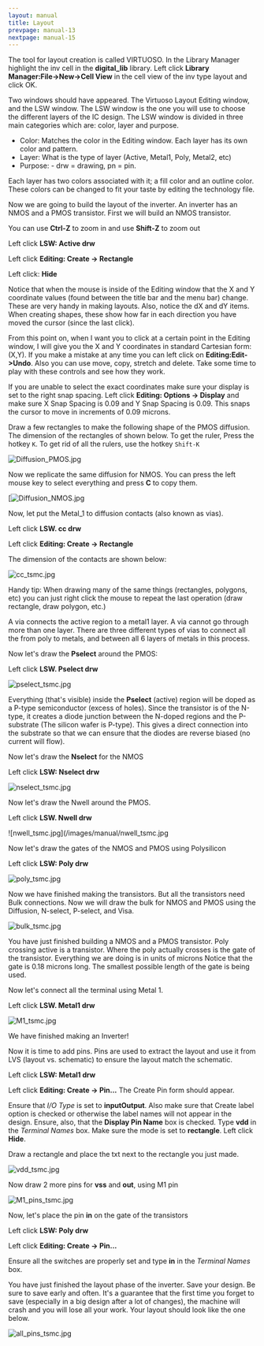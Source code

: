 ```yaml
---
layout: manual
title: Layout
prevpage: manual-13
nextpage: manual-15
---
```


The tool for layout creation is called VIRTUOSO. In the Library Manager
highlight the inv cell in the **digital\_lib** library. Left
click **Library Manager:File-\>New-\>Cell View** in the cell
view of the inv type layout and click OK.

Two windows should have appeared. The Virtuoso Layout Editing window,
and the LSW window. The LSW window is the one you will use to choose the
different layers of the IC design. The LSW window is divided in three
main categories which are: color, layer and purpose.

-   Color: Matches the color in the Editing window. Each layer has its own color and pattern.
-   Layer: What is the type of layer (Active, Metal1, Poly, Metal2, etc)
-   Purpose: - drw = drawing, pn = pin.

Each layer has two colors associated with it; a fill color and an
outline color. These colors can be changed to fit your taste by editing
the technology file.

Now we are going to build the layout of the inverter. An inverter has an
NMOS and a PMOS transistor. First we will build an NMOS transistor.

You can use **Ctrl-Z** to zoom in and use **Shift-Z** to zoom out

Left click **LSW: Active drw**

Left click **Editing: Create -\> Rectangle**

Left click: **Hide**

Notice that when the mouse is inside of the Editing window that the X
and Y coordinate values (found between the title bar and the menu bar)
change. These are very handy in making layouts. Also, notice the
dX and dY items. When creating shapes, these show
how far in each direction you have moved the cursor (since the last
click).

From this point on, when I want you to click at a certain point in the
Editing window, I will give you the X and Y coordinates in standard
Cartesian form: (X,Y). If you make a mistake at any time you can left
click on **Editing:Edit-\>Undo**. Also you can use move, copy,
stretch and delete. Take some time to play with these controls and see
how they work.

If you are unable to select the exact coordinates make sure your display
is set to the right snap spacing. Left click **Editing: Options -\>
Display** and make sure X Snap Spacing is 0.09 and Y Snap Spacing is
0.09. This snaps the cursor to move in increments of 0.09 microns.

Draw a few rectangles to make the following shape of the PMOS diffusion.
The dimension of the rectangles of shown below. To get the ruler, Press
the hotkey `K`. To get rid of all the rulers, use the hotkey
`Shift-K`

![Diffusion_PMOS.jpg](/images/manual/Diffusion_PMOS.jpg)

Now we replicate the same diffusion for NMOS. You can press the left
mouse key to select everything and press **C** to copy them.

[![Diffusion\_NMOS.jpg](/images/manual/Diffusion_NMOS.jpg)

Now, let put the Metal\_1 to diffusion contacts (also known as
vias).

Left click **LSW. cc drw**

Left click **Editing: Create -\> Rectangle**

The dimension of the contacts are shown below:

![cc\_tsmc.jpg](/images/manual/cc_tsmc.jpg)

Handy tip: When drawing many of the same things (rectangles, polygons,
etc) you can just right click the mouse to repeat the last operation
(draw rectangle, draw polygon, etc.)

A via connects the active region to a metal1 layer. A via cannot go
through more than one layer. There are three different types of
vias to connect all the from poly to metals, and between all
6 layers of metals in this process.

Now let's draw the **Pselect** around the PMOS:

Left click **LSW. Pselect drw**

![pselect\_tsmc.jpg](/images/manual/pselect_tsmc.jpg)

Everything (that's visible) inside the **Pselect** (active)
region will be doped as a P-type semiconductor (excess of holes). Since
the transistor is of the N-type, it creates a diode junction between the
N-doped regions and the P-substrate (The silicon wafer is P-type). This
gives a direct connection into the substrate so that we can ensure that
the diodes are reverse biased (no current will flow).

Now let\'s draw the **Nselect** for the NMOS

Left click **LSW: Nselect drw**

![nselect\_tsmc.jpg](/images/manual/nselect_tsmc.jpg)

Now let\'s draw the Nwell around the PMOS.

Left click **LSW. Nwell drw**

![nwell\_tsmc.jpg](/images/manual/nwell_tsmc.jpg

Now let\'s draw the gates of the NMOS and PMOS using Polysilicon

Left click **LSW: Poly drw**

![poly\_tsmc.jpg](/images/manual/poly_tsmc.jpg)

Now we have finished making the transistors. But all the transistors
need Bulk connections. Now we will draw the bulk for NMOS and PMOS using
the Diffusion, N-select, P-select, and Visa.

![bulk\_tsmc.jpg](/images/manual/bulk_tsmc.jpg)

You have just finished building a NMOS and a PMOS transistor. Poly
crossing active is a transistor. Where the poly actually crosses is the
gate of the transistor. Everything we are doing is in units of microns
Notice that the gate is 0.18 microns long. The smallest possible length
of the gate is being used.

Now let\'s connect all the terminal using Metal 1.

Left click **LSW. Metal1 drw**

![M1\_tsmc.jpg](/images/manual/M1_tsmc.jpg)

We have finished making an Inverter!

Now it is time to add pins. Pins are used to extract the layout and use
it from LVS (layout vs. schematic) to ensure the layout match the
schematic.

Left click **LSW: Metal1 drw**

Left click **Editing: Create -\> Pin\...** The Create Pin form should
appear.

Ensure that *I/O Type* is set to **inputOutput**. Also make
sure that Create label option is checked or otherwise the label names
will not appear in the design. Ensure, also, that the **Display Pin
Name** box is checked. Type **vdd** in the *Terminal Names*
box. Make sure the mode is set to **rectangle**. Left click **Hide**.

Draw a rectangle and place the txt next to the rectangle you just made.

![vdd\_tsmc.jpg](/images/manual/vdd_tsmc.jpg)

Now draw 2 more pins for **vss** and **out**, using M1 pin

![M1\_pins\_tsmc.jpg](/images/manual/M1_pins_tsmc.jpg)

Now, let\'s place the pin **in** on the gate of the transistors

Left click **LSW: Poly drw**

Left click **Editing: Create -\> Pin\...**

Ensure all the switches are properly set and type **in** in
the *Terminal Names* box.

You have just finished the layout phase of the inverter. Save your
design. Be sure to save early and often. It\'s a guarantee that the
first time you forget to save (especially in a big design after a lot of
changes), the machine will crash and you will lose all your work. Your
layout should look like the one below.

![all\_pins\_tsmc.jpg](/images/manual/all_pins_tsmc.jpg)
 
